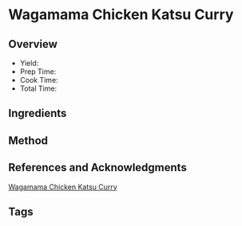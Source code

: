 # Wagamama Chicken Katsu Curry

## Overview

- Yield:
- Prep Time:
- Cook Time:
- Total Time:

## Ingredients


## Method



## References and Acknowledgments

[Wagamama Chicken Katsu Curry](https://www.youtube.com/watch?v=f87C2p4Yyiw&feature=youtu.be)

## Tags


